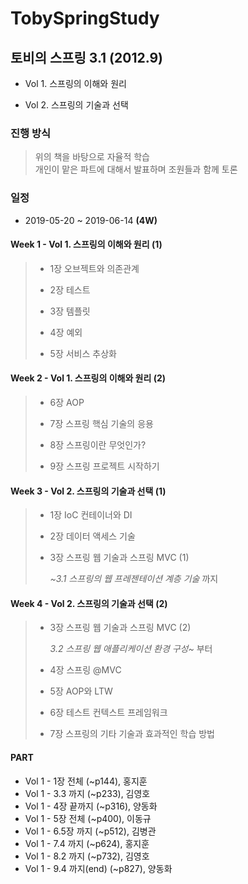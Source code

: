 # TobySpringStudy



## 토비의 스프링 3.1 (2012.9)

- Vol 1. 스프링의 이해와 원리

- Vol 2. 스프링의 기술과 선택

  

### 진행 방식

> 위의 책을 바탕으로 자율적 학습  
> 개인이 맡은 파트에 대해서 발표하며 조원들과 함께 토론  



### 일정

- 2019-05-20 ~ 2019-06-14   **(4W)**



#### Week 1 - Vol 1. 스프링의 이해와 원리 (1) 

> - 1장 오브젝트와 의존관계
>
> - 2장 테스트
>
> - 3장 템플릿
>
> - 4장 예외
>
> - 5장 서비스 추상화


#### Week 2 - Vol 1. 스프링의 이해와 원리 (2)

> - 6장 AOP
>
> - 7장 스프링 핵심 기술의 응용
>
> - 8장 스프링이란 무엇인가?
>
> - 9장 스프링 프로젝트 시작하기
>

#### Week 3 - Vol 2. 스프링의 기술과 선택 (1)

> - 1장 IoC 컨테이너와 DI
>
> - 2장 데이터 액세스 기술
>
> - 3장 스프링 웹 기술과 스프링 MVC (1)
>
>   _~3.1 스프링의 웹 프레젠테이션 계층 기술_ 까지

#### Week 4 - Vol 2. 스프링의 기술과 선택 (2)

> - 3장 스프링 웹 기술과 스프링 MVC (2) 
>
>   _3.2 스프링 웹 애플리케이션 환경 구성~_ 부터
>
> - 4장 스프링 @MVC
>
> - 5장 AOP와 LTW
>
> - 6장 테스트 컨텍스트 프레임워크
>
> - 7장 스프링의 기타 기술과 효과적인 학습 방법
>


#### PART

- Vol 1 - 1장 전체 (~p144), 홍지훈
- Vol 1 - 3.3 까지 (~p233), 김영호
- Vol 1 - 4장 끝까지 (~p316), 양동화
- Vol 1 - 5장 전체 (~p400), 이동규
- Vol 1 - 6.5장 까지 (~p512), 김병관
- Vol 1 - 7.4 까지 (~p624), 홍지훈
- Vol 1 - 8.2 까지 (~p732), 김영호
- Vol 1 - 9.4 까지(end) (~p827), 양동화
